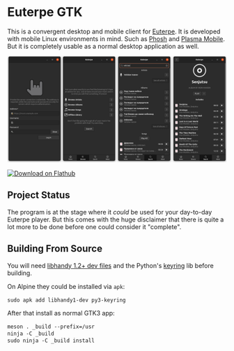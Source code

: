 # Euterpe GTK

This is a convergent desktop and mobile client for [Euterpe](https://listen-to-euterpe.eu).
It is developed with mobile Linux environments in mind. Such as
[Phosh](https://developer.puri.sm/Librem5/Software_Reference/Environments/Phosh.html) and
[Plasma Mobile](https://www.plasma-mobile.org/). But it is completely usable as a normal
desktop application as well.

[![Screenshot](repo/alpha-screenshots.png)](repo/alpha-screenshots.png)

<a href="https://flathub.org/apps/details/com.doycho.euterpe.gtk"><img height="50" alt="Download on Flathub" src="https://flathub.org/assets/badges/flathub-badge-en.png"/></a>

## Project Status

The program is at the stage where it _could_ be used for your day-to-day Euterpe player.
But this comes with the huge disclaimer that there is quite a lot more to be done before
one could consider it "complete".

## Building From Source

You will need [libhandy 1.2+ dev files](https://gnome.pages.gitlab.gnome.org/libhandy/) and
the Python's [keyring](https://pypi.org/project/keyring/) lib before building.

On Alpine they could be installed via `apk`:

```
sudo apk add libhandy1-dev py3-keyring
```

After that install as normal GTK3 app:

```
meson . _build --prefix=/usr
ninja -C _build
sudo ninja -C _build install
```
